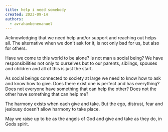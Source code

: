 ```yaml
---
title: help i need somebody
created: 2023-09-14
authors: 
  - avrahambenemanuel
---
```

Acknowledging that we need help and/or support and reaching out helps all. The alternative when we don't ask for it, is not only bad for us, but also for others.

Have we come to this world to be alone? Is not man a social being?
We have responsibilities not only to ourselves but to our parents, siblings, spouses and children and all of this is just the start.

As social beings connected to society at large we need to know how to ask and know how to give.
Does there exist one is perfect and has everything?
Does not everyone have something that can help the other?
Does not the other have something that can help me?

The harmony exists when each give and take. 
But the ego, distrust, fear and jealousy doesn't allow harmony to take place.

May we raise up to be as the angels of God and give and take as they do, in Gods spirit.